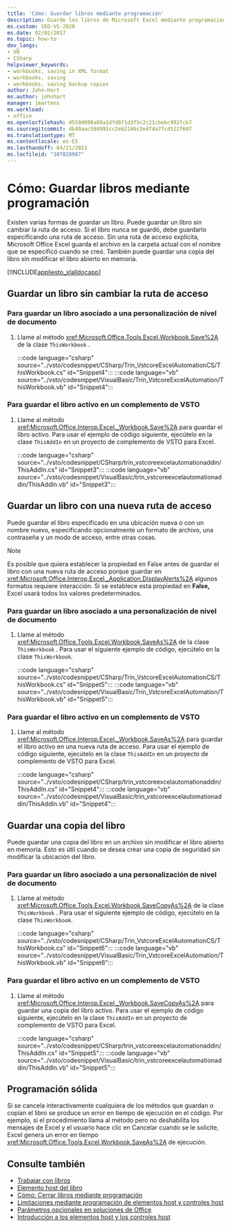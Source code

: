 ```yaml
---
title: 'Cómo: Guardar libros mediante programación'
description: Guarde los libros de Microsoft Excel mediante programación sin cambiar la ruta de acceso y guarde una copia de un libro sin modificar el libro abierto en memoria.
ms.custom: SEO-VS-2020
ms.date: 02/02/2017
ms.topic: how-to
dev_langs:
- VB
- CSharp
helpviewer_keywords:
- workbooks, saving in XML format
- workbooks, saving
- workbooks, saving backup copies
author: John-Hart
ms.author: johnhart
manager: jmartens
ms.workload:
- office
ms.openlocfilehash: 4559d098a80a1dfd8f1d3f5c2c21cbebc992fcb7
ms.sourcegitcommit: 4b40aac584991cc2eb2186c3e4f4a7fcd522f607
ms.translationtype: MT
ms.contentlocale: es-ES
ms.lasthandoff: 04/21/2021
ms.locfileid: "107828987"
---
```

# <a name="how-to-programmatically-save-workbooks"></a>Cómo: Guardar libros mediante programación
  Existen varias formas de guardar un libro. Puede guardar un libro sin cambiar la ruta de acceso. Si el libro nunca se guardó, debe guardarlo especificando una ruta de acceso. Sin una ruta de acceso explícita, Microsoft Office Excel guarda el archivo en la carpeta actual con el nombre que se especificó cuando se creó. También puede guardar una copia del libro sin modificar el libro abierto en memoria.

 [!INCLUDE[appliesto_xlalldocapp](../vsto/includes/appliesto-xlalldocapp-md.md)]

## <a name="save-a-workbook-without-changing-the-path"></a>Guardar un libro sin cambiar la ruta de acceso

### <a name="to-save-a-workbook-associated-with-a-document-level-customization"></a>Para guardar un libro asociado a una personalización de nivel de documento

1. Llame al método <xref:Microsoft.Office.Tools.Excel.Workbook.Save%2A> de la clase `ThisWorkbook` .

     :::code language="csharp" source="../vsto/codesnippet/CSharp/Trin_VstcoreExcelAutomationCS/ThisWorkbook.cs" id="Snippet4":::
     :::code language="vb" source="../vsto/codesnippet/VisualBasic/Trin_VstcoreExcelAutomation/ThisWorkbook.vb" id="Snippet4":::

### <a name="to-save-the-active-workbook-in-a-vsto-add-in"></a>Para guardar el libro activo en un complemento de VSTO

1. Llame al método <xref:Microsoft.Office.Interop.Excel._Workbook.Save%2A> para guardar el libro activo. Para usar el ejemplo de código siguiente, ejecútelo en la clase `ThisAddIn` en un proyecto de complemento de VSTO para Excel.

     :::code language="csharp" source="../vsto/codesnippet/CSharp/trin_vstcoreexcelautomationaddin/ThisAddIn.cs" id="Snippet3":::
     :::code language="vb" source="../vsto/codesnippet/VisualBasic/trin_vstcoreexcelautomationaddin/ThisAddIn.vb" id="Snippet3":::

## <a name="save-a-workbook-with-a-new-path"></a>Guardar un libro con una nueva ruta de acceso
 Puede guardar el libro especificado en una ubicación nueva o con un nombre nuevo, especificando opcionalmente un formato de archivo, una contraseña y un modo de acceso, entre otras cosas.

> [!NOTE]
> Es posible que quiera establecer la propiedad en False antes de guardar el libro con una nueva ruta de acceso porque guardar en <xref:Microsoft.Office.Interop.Excel._Application.DisplayAlerts%2A> algunos formatos requiere interacción.  Si se establece esta propiedad en **False,** Excel usará todos los valores predeterminados.

### <a name="to-save-a-workbook-associated-with-a-document-level-customization"></a>Para guardar un libro asociado a una personalización de nivel de documento

1. Llame al método <xref:Microsoft.Office.Tools.Excel.Workbook.SaveAs%2A> de la clase `ThisWorkbook` . Para usar el siguiente ejemplo de código, ejecútelo en la clase `ThisWorkbook`.

     :::code language="csharp" source="../vsto/codesnippet/CSharp/Trin_VstcoreExcelAutomationCS/ThisWorkbook.cs" id="Snippet5":::
     :::code language="vb" source="../vsto/codesnippet/VisualBasic/Trin_VstcoreExcelAutomation/ThisWorkbook.vb" id="Snippet5":::

### <a name="to-save-the-active-workbook-in-a-vsto-add-in"></a>Para guardar el libro activo en un complemento de VSTO

1. Llame al método <xref:Microsoft.Office.Interop.Excel._Workbook.SaveAs%2A> para guardar el libro activo en una nueva ruta de acceso. Para usar el ejemplo de código siguiente, ejecútelo en la clase `ThisAddIn` en un proyecto de complemento de VSTO para Excel.

     :::code language="csharp" source="../vsto/codesnippet/CSharp/trin_vstcoreexcelautomationaddin/ThisAddIn.cs" id="Snippet4":::
     :::code language="vb" source="../vsto/codesnippet/VisualBasic/trin_vstcoreexcelautomationaddin/ThisAddIn.vb" id="Snippet4":::

## <a name="save-a-copy-of-the-workbook"></a>Guardar una copia del libro
 Puede guardar una copia del libro en un archivo sin modificar el libro abierto en memoria. Esto es útil cuando se desea crear una copia de seguridad sin modificar la ubicación del libro.

### <a name="to-save-a-workbook-associated-with-a-document-level-customization"></a>Para guardar un libro asociado a una personalización de nivel de documento

1. Llame al método <xref:Microsoft.Office.Tools.Excel.Workbook.SaveCopyAs%2A> de la clase `ThisWorkbook` . Para usar el siguiente ejemplo de código, ejecútelo en la clase `ThisWorkbook`.

     :::code language="csharp" source="../vsto/codesnippet/CSharp/Trin_VstcoreExcelAutomationCS/ThisWorkbook.cs" id="Snippet6":::
     :::code language="vb" source="../vsto/codesnippet/VisualBasic/Trin_VstcoreExcelAutomation/ThisWorkbook.vb" id="Snippet6":::

### <a name="to-save-the-active-workbook-in-a-vsto-add-in"></a>Para guardar el libro activo en un complemento de VSTO

1. Llame al método <xref:Microsoft.Office.Interop.Excel._Workbook.SaveCopyAs%2A> para guardar una copia del libro activo. Para usar el ejemplo de código siguiente, ejecútelo en la clase `ThisAddIn` en un proyecto de complemento de VSTO para Excel.

     :::code language="csharp" source="../vsto/codesnippet/CSharp/trin_vstcoreexcelautomationaddin/ThisAddIn.cs" id="Snippet5":::
     :::code language="vb" source="../vsto/codesnippet/VisualBasic/trin_vstcoreexcelautomationaddin/ThisAddIn.vb" id="Snippet5":::

## <a name="robust-programming"></a>Programación sólida
 Si se cancela interactivamente cualquiera de los métodos que guardan o copian el libro se produce un error en tiempo de ejecución en el código. Por ejemplo, si el procedimiento llama al método pero no deshabilita los mensajes de Excel y el usuario hace clic en Cancelar cuando se le solicite, Excel genera un error en tiempo <xref:Microsoft.Office.Tools.Excel.Workbook.SaveAs%2A> de ejecución. 

## <a name="see-also"></a>Consulte también
- [Trabajar con libros](../vsto/working-with-workbooks.md)
- [Elemento host del libro](../vsto/workbook-host-item.md)
- [Cómo: Cerrar libros mediante programación](../vsto/how-to-programmatically-close-workbooks.md)
- [Limitaciones mediante programación de elementos host y controles host](../vsto/programmatic-limitations-of-host-items-and-host-controls.md)
- [Parámetros opcionales en soluciones de Office](../vsto/optional-parameters-in-office-solutions.md)
- [Introducción a los elementos host y los controles host](../vsto/host-items-and-host-controls-overview.md)

